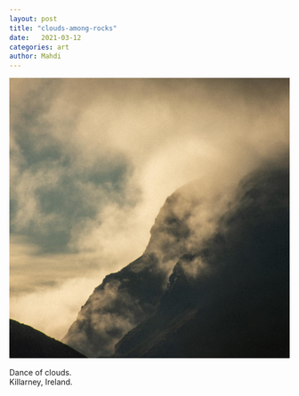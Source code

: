 ```yaml
---
layout: post
title: "clouds-among-rocks"
date:   2021-03-12
categories: art
author: Mahdi
---
```


![clouds-among-rocks](/img/arts/clouds-among-rocks.jpg)

<span class='image-details'>
Dance of clouds.<br/>
Killarney, Ireland.
</span>
